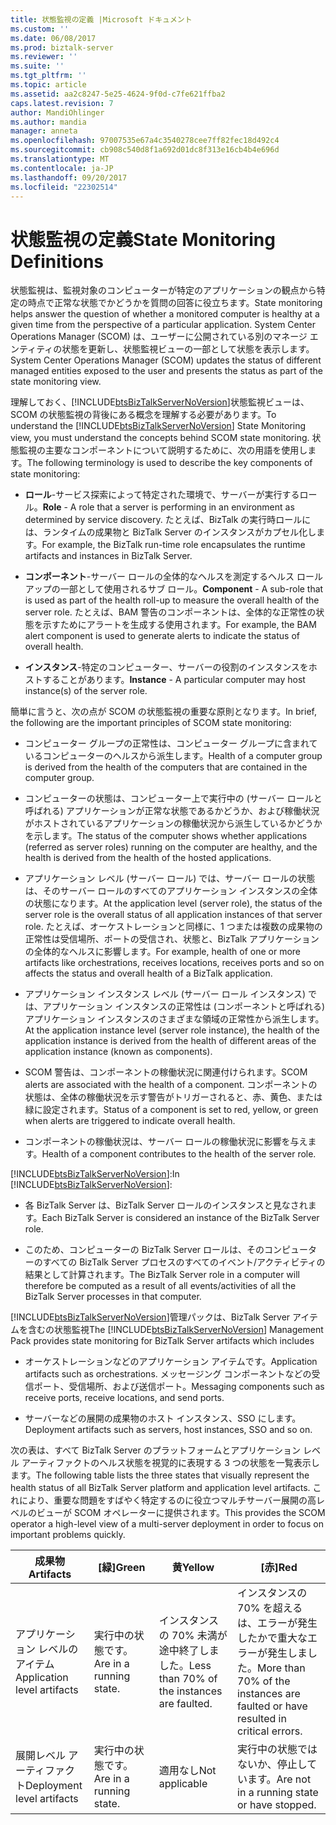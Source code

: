 ```yaml
---
title: 状態監視の定義 |Microsoft ドキュメント
ms.custom: ''
ms.date: 06/08/2017
ms.prod: biztalk-server
ms.reviewer: ''
ms.suite: ''
ms.tgt_pltfrm: ''
ms.topic: article
ms.assetid: aa2c8247-5e25-4624-9f0d-c7fe621ffba2
caps.latest.revision: 7
author: MandiOhlinger
ms.author: mandia
manager: anneta
ms.openlocfilehash: 97007535e67a4c3540278cee7ff82fec18d492c4
ms.sourcegitcommit: cb908c540d8f1a692d01dc8f313e16cb4b4e696d
ms.translationtype: MT
ms.contentlocale: ja-JP
ms.lasthandoff: 09/20/2017
ms.locfileid: "22302514"
---
```

# <a name="state-monitoring-definitions"></a><span data-ttu-id="9022c-102">状態監視の定義</span><span class="sxs-lookup"><span data-stu-id="9022c-102">State Monitoring Definitions</span></span>
<span data-ttu-id="9022c-103">状態監視は、監視対象のコンピューターが特定のアプリケーションの観点から特定の時点で正常な状態でかどうかを質問の回答に役立ちます。</span><span class="sxs-lookup"><span data-stu-id="9022c-103">State monitoring helps answer the question of whether a monitored computer is healthy at a given time from the perspective of a particular application.</span></span> <span data-ttu-id="9022c-104">System Center Operations Manager (SCOM) は、ユーザーに公開されている別のマネージ エンティティの状態を更新し、状態監視ビューの一部として状態を表示します。</span><span class="sxs-lookup"><span data-stu-id="9022c-104">System Center Operations Manager (SCOM) updates the status of different managed entities exposed to the user and presents the status as part of the state monitoring view.</span></span>  
  
 <span data-ttu-id="9022c-105">理解しておく、[!INCLUDE[btsBizTalkServerNoVersion](../includes/btsbiztalkservernoversion-md.md)]状態監視ビューは、SCOM の状態監視の背後にある概念を理解する必要があります。</span><span class="sxs-lookup"><span data-stu-id="9022c-105">To understand the [!INCLUDE[btsBizTalkServerNoVersion](../includes/btsbiztalkservernoversion-md.md)] State Monitoring view, you must understand the concepts behind SCOM state monitoring.</span></span> <span data-ttu-id="9022c-106">状態監視の主要なコンポーネントについて説明するために、次の用語を使用します。</span><span class="sxs-lookup"><span data-stu-id="9022c-106">The following terminology is used to describe the key components of state monitoring:</span></span>  
  
-   <span data-ttu-id="9022c-107">**ロール**-サービス探索によって特定された環境で、サーバーが実行するロール。</span><span class="sxs-lookup"><span data-stu-id="9022c-107">**Role** - A role that a server is performing in an environment as determined by service discovery.</span></span> <span data-ttu-id="9022c-108">たとえば、BizTalk の実行時ロールには、ランタイムの成果物と BizTalk Server のインスタンスがカプセル化します。</span><span class="sxs-lookup"><span data-stu-id="9022c-108">For example, the BizTalk run-time role encapsulates the runtime artifacts and instances in BizTalk Server.</span></span>  
  
-   <span data-ttu-id="9022c-109">**コンポーネント**-サーバー ロールの全体的なヘルスを測定するヘルス ロールアップの一部として使用されるサブ ロール。</span><span class="sxs-lookup"><span data-stu-id="9022c-109">**Component** - A sub-role that is used as part of the health roll-up to measure the overall health of the server role.</span></span> <span data-ttu-id="9022c-110">たとえば、BAM 警告のコンポーネントは、全体的な正常性の状態を示すためにアラートを生成する使用されます。</span><span class="sxs-lookup"><span data-stu-id="9022c-110">For example, the BAM alert component is used to generate alerts to indicate the status of overall health.</span></span>  
  
-   <span data-ttu-id="9022c-111">**インスタンス**-特定のコンピューター、サーバーの役割のインスタンスをホストすることがあります。</span><span class="sxs-lookup"><span data-stu-id="9022c-111">**Instance** - A particular computer may host instance(s) of the server role.</span></span>  
  
 <span data-ttu-id="9022c-112">簡単に言うと、次の点が SCOM の状態監視の重要な原則となります。</span><span class="sxs-lookup"><span data-stu-id="9022c-112">In brief, the following are the important principles of SCOM state monitoring:</span></span>  
  
-   <span data-ttu-id="9022c-113">コンピューター グループの正常性は、コンピューター グループに含まれているコンピューターのヘルスから派生します。</span><span class="sxs-lookup"><span data-stu-id="9022c-113">Health of a computer group is derived from the health of the computers that are contained in the computer group.</span></span>  
  
-   <span data-ttu-id="9022c-114">コンピューターの状態は、コンピューター上で実行中の (サーバー ロールと呼ばれる) アプリケーションが正常な状態であるかどうか、および稼働状況がホストされているアプリケーションの稼働状況から派生しているかどうかを示します。</span><span class="sxs-lookup"><span data-stu-id="9022c-114">The status of the computer shows whether applications (referred as server roles) running on the computer are healthy, and the health is derived from the health of the hosted applications.</span></span>  
  
-   <span data-ttu-id="9022c-115">アプリケーション レベル (サーバー ロール) では、サーバー ロールの状態は、そのサーバー ロールのすべてのアプリケーション インスタンスの全体の状態になります。</span><span class="sxs-lookup"><span data-stu-id="9022c-115">At the application level (server role), the status of the server role is the overall status of all application instances of that server role.</span></span> <span data-ttu-id="9022c-116">たとえば、オーケストレーションと同様に、1 つまたは複数の成果物の正常性は受信場所、ポートの受信され、状態と、BizTalk アプリケーションの全体的なヘルスに影響します。</span><span class="sxs-lookup"><span data-stu-id="9022c-116">For example, health of one or more artifacts like orchestrations, receives locations, receives ports and so on affects the status and overall health of a BizTalk application.</span></span>  
  
-   <span data-ttu-id="9022c-117">アプリケーション インスタンス レベル (サーバー ロール インスタンス) では、アプリケーション インスタンスの正常性は (コンポーネントと呼ばれる) アプリケーション インスタンスのさまざまな領域の正常性から派生します。</span><span class="sxs-lookup"><span data-stu-id="9022c-117">At the application instance level (server role instance), the health of the application instance is derived from the health of different areas of the application instance (known as components).</span></span>  
  
-   <span data-ttu-id="9022c-118">SCOM 警告は、コンポーネントの稼働状況に関連付けられます。</span><span class="sxs-lookup"><span data-stu-id="9022c-118">SCOM alerts are associated with the health of a component.</span></span> <span data-ttu-id="9022c-119">コンポーネントの状態は、全体の稼働状況を示す警告がトリガーされると、赤、黄色、または緑に設定されます。</span><span class="sxs-lookup"><span data-stu-id="9022c-119">Status of a component is set to red, yellow, or green when alerts are triggered to indicate overall health.</span></span>  
  
-   <span data-ttu-id="9022c-120">コンポーネントの稼働状況は、サーバー ロールの稼働状況に影響を与えます。</span><span class="sxs-lookup"><span data-stu-id="9022c-120">Health of a component contributes to the health of the server role.</span></span>  
  
 <span data-ttu-id="9022c-121">[!INCLUDE[btsBizTalkServerNoVersion](../includes/btsbiztalkservernoversion-md.md)]:</span><span class="sxs-lookup"><span data-stu-id="9022c-121">In [!INCLUDE[btsBizTalkServerNoVersion](../includes/btsbiztalkservernoversion-md.md)]:</span></span>  
  
-   <span data-ttu-id="9022c-122">各 BizTalk Server は、BizTalk Server ロールのインスタンスと見なされます。</span><span class="sxs-lookup"><span data-stu-id="9022c-122">Each BizTalk Server is considered an instance of the BizTalk Server role.</span></span>  
  
-   <span data-ttu-id="9022c-123">このため、コンピューターの BizTalk Server ロールは、そのコンピューターのすべての BizTalk Server プロセスのすべてのイベント/アクティビティの結果として計算されます。</span><span class="sxs-lookup"><span data-stu-id="9022c-123">The BizTalk Server role in a computer will therefore be computed as a result of all events/activities of all the BizTalk Server processes in that computer.</span></span>  
  
 <span data-ttu-id="9022c-124">[!INCLUDE[btsBizTalkServerNoVersion](../includes/btsbiztalkservernoversion-md.md)]管理パックは、BizTalk Server アイテムを含むの状態監視</span><span class="sxs-lookup"><span data-stu-id="9022c-124">The [!INCLUDE[btsBizTalkServerNoVersion](../includes/btsbiztalkservernoversion-md.md)] Management Pack provides state monitoring for BizTalk Server artifacts which includes</span></span>  
  
-   <span data-ttu-id="9022c-125">オーケストレーションなどのアプリケーション アイテムです。</span><span class="sxs-lookup"><span data-stu-id="9022c-125">Application artifacts such as orchestrations.</span></span> <span data-ttu-id="9022c-126">メッセージング コンポーネントなどの受信ポート、受信場所、および送信ポート。</span><span class="sxs-lookup"><span data-stu-id="9022c-126">Messaging components such as receive ports, receive locations, and send ports.</span></span>  
  
-   <span data-ttu-id="9022c-127">サーバーなどの展開の成果物のホスト インスタンス、SSO にします。</span><span class="sxs-lookup"><span data-stu-id="9022c-127">Deployment artifacts such as servers, host instances, SSO and so on.</span></span>  
  
 <span data-ttu-id="9022c-128">次の表は、すべて BizTalk Server のプラットフォームとアプリケーション レベル アーティファクトのヘルス状態を視覚的に表現する 3 つの状態を一覧表示します。</span><span class="sxs-lookup"><span data-stu-id="9022c-128">The following table lists the three states that visually represent the health status of all BizTalk Server platform and application level artifacts.</span></span> <span data-ttu-id="9022c-129">これにより、重要な問題をすばやく特定するのに役立つマルチサーバー展開の高レベルのビューが SCOM オペレーターに提供されます。</span><span class="sxs-lookup"><span data-stu-id="9022c-129">This provides the SCOM operator a high-level view of a multi-server deployment in order to focus on important problems quickly.</span></span>  
  
|<span data-ttu-id="9022c-130">成果物</span><span class="sxs-lookup"><span data-stu-id="9022c-130">Artifacts</span></span>|<span data-ttu-id="9022c-131">[緑]</span><span class="sxs-lookup"><span data-stu-id="9022c-131">Green</span></span>|<span data-ttu-id="9022c-132">黄</span><span class="sxs-lookup"><span data-stu-id="9022c-132">Yellow</span></span>|<span data-ttu-id="9022c-133">[赤]</span><span class="sxs-lookup"><span data-stu-id="9022c-133">Red</span></span>|  
|---------------|-----------|------------|---------|  
|<span data-ttu-id="9022c-134">アプリケーション レベルのアイテム</span><span class="sxs-lookup"><span data-stu-id="9022c-134">Application level artifacts</span></span>|<span data-ttu-id="9022c-135">実行中の状態です。</span><span class="sxs-lookup"><span data-stu-id="9022c-135">Are in a running state.</span></span>|<span data-ttu-id="9022c-136">インスタンスの 70% 未満が途中終了しました。</span><span class="sxs-lookup"><span data-stu-id="9022c-136">Less than 70% of the   instances are faulted.</span></span>|<span data-ttu-id="9022c-137">インスタンスの 70% を超えるは、エラーが発生したかで重大なエラーが発生しました。</span><span class="sxs-lookup"><span data-stu-id="9022c-137">More than 70% of the instances are faulted or have resulted in critical errors.</span></span>|  
|<span data-ttu-id="9022c-138">展開レベル アーティファクト</span><span class="sxs-lookup"><span data-stu-id="9022c-138">Deployment level artifacts</span></span>|<span data-ttu-id="9022c-139">実行中の状態です。</span><span class="sxs-lookup"><span data-stu-id="9022c-139">Are in a running state.</span></span>|<span data-ttu-id="9022c-140">適用なし</span><span class="sxs-lookup"><span data-stu-id="9022c-140">Not applicable</span></span>|<span data-ttu-id="9022c-141">実行中の状態ではないか、停止しています。</span><span class="sxs-lookup"><span data-stu-id="9022c-141">Are not in a running state or have stopped.</span></span>|